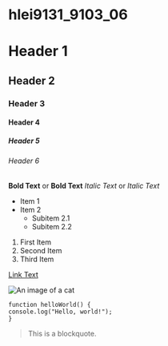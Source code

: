 # hlei9131_9103_06
# Header 1
## Header 2
### Header 3
#### Header 4
##### Header 5
###### Header 6

**Bold Text** or __Bold Text__
*Italic Text* or _Italic Text_

- Item 1
- Item 2
  - Subitem 2.1
  - Subitem 2.2

1. First Item
2. Second Item
3. Third Item

[Link Text](https://www.google.com)

![An image of a cat](http://placekitten.com/200/300)

<!-- ![An image of the Mona Lisa](readmeImages/Mona_Lisa_by_Leonardo_da_Vinci_500_x_700.jpg
Links to an external site.) -->

```
function helloWorld() {
console.log("Hello, world!");
}
```

> This is a blockquote.